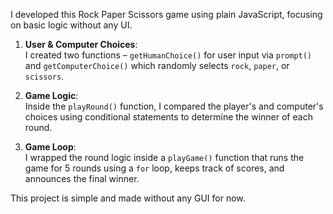 
I developed this Rock Paper Scissors game using plain JavaScript, focusing on basic logic without any UI.

1. **User & Computer Choices**:  
   I created two functions – `getHumanChoice()` for user input via `prompt()` and `getComputerChoice()` which randomly selects `rock`, `paper`, or `scissors`.

2. **Game Logic**:  
   Inside the `playRound()` function, I compared the player's and computer's choices using conditional statements to determine the winner of each round.

3. **Game Loop**:  
   I wrapped the round logic inside a `playGame()` function that runs the game for 5 rounds using a `for` loop, keeps track of scores, and announces the final winner.


This project is simple and made without any GUI for now.
